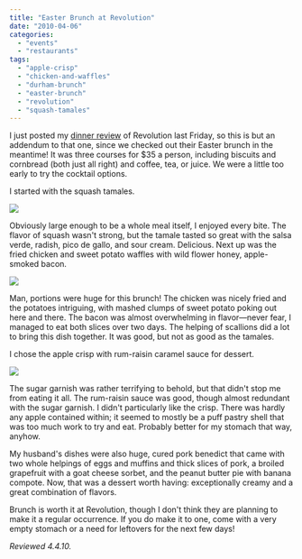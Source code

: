 ```yaml
---
title: "Easter Brunch at Revolution"
date: "2010-04-06"
categories: 
  - "events"
  - "restaurants"
tags: 
  - "apple-crisp"
  - "chicken-and-waffles"
  - "durham-brunch"
  - "easter-brunch"
  - "revolution"
  - "squash-tamales"
---
```


I just posted my [dinner review](https://thegourmez.com/blog/2010/04/02/revolution-downtown-durham-restaurant-review/) of Revolution last Friday, so this is but an  addendum to that one, since we checked out their Easter brunch in the meantime! It was three courses for $35 a person, including biscuits and cornbread (both just all right) and coffee, tea, or juice. We were a little too early to try the cocktail options.

I started with the squash tamales.

![](http://www.thegourmez.com/gourmez/photos/revolutionbrunch01.jpg)

Obviously large enough to be a whole meal itself, I enjoyed every bite. The flavor of squash wasn't strong, but the tamale tasted so great with the salsa verde, radish, pico de gallo, and sour cream. Delicious. Next up was the fried chicken and sweet potato waffles with wild flower honey, apple-smoked bacon.

![](http://www.thegourmez.com/gourmez/photos/revolutionbrunch03.jpg)

Man, portions were huge for this brunch! The chicken was nicely fried and the potatoes intriguing, with mashed clumps of sweet potato poking out here and there. The bacon was almost overwhelming in flavor—never fear, I managed to eat both slices over two days. The helping of scallions did a lot to bring this dish together. It was good, but not as good as the tamales.

I chose the apple crisp with rum-raisin caramel sauce for dessert.

![](http://www.thegourmez.com/gourmez/photos/revolutionbrunch04.jpg)

The sugar garnish was rather terrifying to behold, but that didn't stop me from eating it all. The rum-raisin sauce was good, though almost redundant with the sugar garnish. I didn't particularly like the crisp. There was hardly any apple contained within; it seemed to mostly be a puff pastry shell that was too much work to try and eat. Probably better for my stomach that way, anyhow.

My husband's dishes were also huge, cured pork benedict that came with two whole helpings of eggs and muffins and thick slices of pork, a broiled grapefruit with a goat cheese sorbet, and the peanut butter pie with banana compote. Now, that was a dessert worth having: exceptionally creamy and a great combination of flavors.

Brunch is worth it at Revolution, though I don't think they are planning to make it a regular occurrence. If you do make it to one, come with a very empty stomach or a need for leftovers for the next few days!

_Reviewed 4.4.10._
